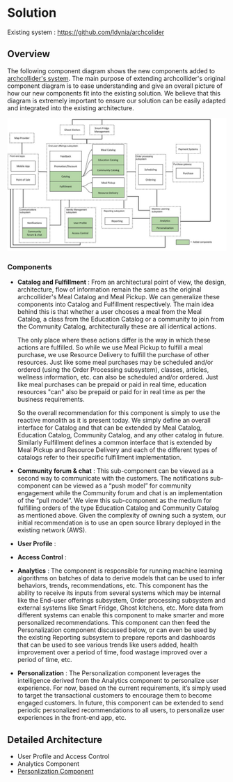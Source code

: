 # Solution 

Existing system : https://github.com/ldynia/archcolider 

## Overview 

The following component diagram shows the new components added to [archcollider's system](https://github.com/ldynia/archcolider/blob/4a71575e64fb4e28a284f3bc063169ce7082668c/img/FF_system_approach.png).
The main purpose of extending archcollider's original component diagram is to ease understanding and give an overall picture of how our new components fit 
into the existing solution. We believe that this diagram is extremely important to ensure our solution can be easily adapted and integrated into the existing 
architecture. 

![alt text](https://github.com/preetiagarwal26/archAngels/blob/main/architecture/images/component-diagram.jpg "Component composition and communication")

### Components 

- **Catalog and Fulfillment** :  From an architectural point of view, the design, architecture, flow of information remain the same as the original archcollider's 
Meal Catalog and Meal Pickup. We can generalize these components into Catalog and Fulfillment respectively. The main idea behind this is that whether a user chooses 
a meal from the Meal Catalog, a class from the Education Catalog or a community to join from the Community Catalog, architecturally these are all identical actions. 

  The only place where these actions differ is the way in which these actions are fulfilled. So while we use Meal Pickup to fulfill a meal purchase, we use Resource Delivery to fulfill the purchase of other resources. Just like some meal purchases may be scheduled and/or ordered (using the Order Processing subsystem), classes, articles, wellness information, etc. can also be scheduled and/or ordered. Just like meal purchases can be prepaid or paid in real time, education resources "can" also be prepaid or paid for in real time as per the business requirements. 

  So the overall recommendation for this component is simply to use the reactive monolith as it is present today. We simply define an overall interface for Catalog and that can be extended by Meal Catalog, Education Catalog, Community Catalog, and any other catalog in future. Similarly Fulfillment defines a common interface that is extended by Meal Pickup and Resource Delivery and each of the different types of catalogs refer to their specific fulfillment implementation. 
  
- **Community forum & chat** : This sub-component can be viewed as a second way to communicate with the customers. The notifications sub-component can be viewed as a “push model” for community engagement while the Community forum and chat is an implementation of the “pull model”.  We view this sub-component as the medium for fulfilling orders of the type Education Catalog and Community Catalog as mentioned above. Given the complexity of owning such a system, our initial recommendation is to use an open source library deployed in the existing network (AWS). <TODO : Add technology recommendations. See if AWS has something already.>
- **User Profile** : 
- **Access Control** : 
- **Analytics** : The component is responsible for running machine learning algorithms on batches of data to derive models that can be used to infer behaviors, trends, recommendations, etc. This component has the ability to receive its inputs from several systems which may be internal like the End-user offerings subsystem, Order processing subsystem and external systems like Smart Fridge, Ghost kitchens, etc. More data from different systems can enable this component to make smarter and more personalized recommendations. This component can then feed the Personalization component discussed below, or can even be used by the existing Reporting subsystem to prepare reports and dashboards that can be used to see various trends like users added, health improvement over a period of time, food wastage improved over a period of time, etc. 
- **Personalization** : The Personalization component leverages the intelligence derived from the Analytics component to personalize user experience. For now, based on the current requirements, it’s simply used to target the transactional customers to encourage them to become engaged customers. In future, this component can be extended to send periodic personalized recommendations to all users, to personalize user experiences in the front-end app, etc. 

## Detailed Architecture 

- User Profile and Access Control
- Analytics Component
- [Personlization Component](components/personalization-component.md)
